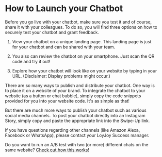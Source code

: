 # How to Launch your Chatbot

Before you go live with your chatbot, make sure you test it and of course, share it with your colleagues. To do so, you will find three options on how to securely test your chatbot and grant feedback.

1. View your chatbot on a unique landing page. This landing page is just for your chatbot and can be shared with your team. 

2. You also can review the chatbot on your smartphone. Just scan the QR code and try it out! 


3. Explore how your chatbot will look like on your website by typing in your URL. (Disclaimer: Display problems might occur.) 


There are so many ways to publish and distribute your chatbot. One way is to place it on a website of your brand. To integrate the chatbot to your website (as a button or chat bubble), simply copy the code snippets provided for you into your website code. It's as simple as that!

But there are much more ways to publish your chatbot such as various social media channels. 
To post your chatbot directly into an Instagram Story, simply copy and paste the appropriate link into the Swipe-Up link.

If you have questions regarding other channels (like Amazon Alexa, Facebook or WhatsApp), please contact your LoyJoy Success manager.

Do you want to run an A/B test with two (or more) different chats on the same website? [Check out how this works!](https://github.com/loyjoy/welcome/blob/master/documentation/DYNAMIC_LANDING_PAGE.md)
